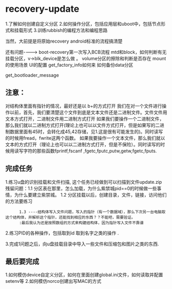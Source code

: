 # recovery-update1.了解如何创建自定义分区2.如何操作分区，包括应用层和uboot中，包括节点形式和挂载形式3.训练rubbish的编程方法和编程思路当然，大前提是将原始recovery android标准的流程搞清楚还有问题---->boot-recovery第一次写入BCB流程mtd和block，如何判断有无挂载分区，v->blk_device是怎么做 。volume分区的擦除和判断是否存在mount的使用场景UI的配置get_factory_info如何来如何备份data分区get_bootloader_message注意：---------对结构体里面有指针的情况，最好还是以 b+的方式打开我们在对一个文件进行操作以前，首先，我们要清楚这个文件到底是文本文件还是二进制文件。文件文件用文本方式打开，二进制文件用二进制方式打开如果我们要操作一个二进制文件，那么我们就以二进制方式打开(理论上也可以以文件方式打开，但是如果写的二进制数据里面有45时，会转化成45,42存储，见1.这是很有可能发生的)。同时读写的时候用fread，fwrite这两个函数。如果我要操作一个文本文件，那么我们就以文本的方式打开（理论上也可以以二进制方式打开，但是不保险）。同时读写的时候用读写字符的那些函数fprintf,fscanf ,fgetc,fputc,putw,getw,fgetc,fputs.完成任务----------------------------------1.练习u盘的识别挂载和文件扫描, 这个任务已经做到可以扫描到文件update.zip残留问题：1.1 分区表在那里，怎么加载，为什么紫禁城pid==0的时候做一些事情，为什么要建立紫禁城。		  1.2 分区挂载以后，创建目录，文件，链接，访问他们的方法要练习		  		  1.3 ----结构体写入文件问题，写入的指针（有一个数据域），那么下次另一台电脑取这个结构体，并解析这个指针，还能找到相应的东西？？不能吧，需要验证。		  :最后我认为还是按照数组的方式来构建结构体，因为指针写入文件不靠谱2.练习PID的各种操作，包括取到id 取到名字之类的操作 .3.完成1问题之后，向u盘挂载目录中导入一些文件和压缩包和图片之类的东西.最后要完成--------------------------1.如何模仿device自定义分区，如何在里面创建global.ini文件，如何读取并配置setenv等2.如何模仿norco创建出写MAC的方式